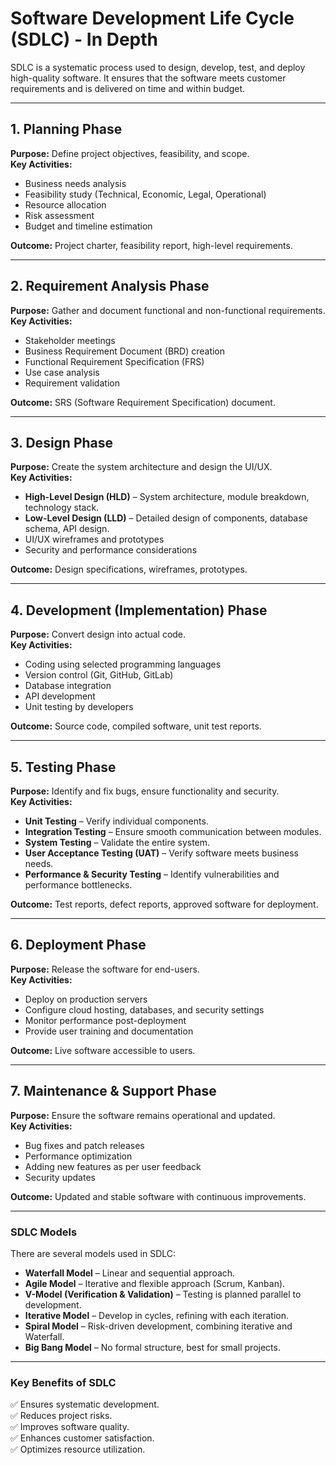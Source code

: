 # **Software Development Life Cycle (SDLC) - In Depth**  

SDLC is a systematic process used to design, develop, test, and deploy high-quality software. It ensures that the software meets customer requirements and is delivered on time and within budget.  

---

## **1. Planning Phase**  
**Purpose:** Define project objectives, feasibility, and scope.  
**Key Activities:**  
- Business needs analysis  
- Feasibility study (Technical, Economic, Legal, Operational)  
- Resource allocation  
- Risk assessment  
- Budget and timeline estimation  

**Outcome:** Project charter, feasibility report, high-level requirements.  

---

## **2. Requirement Analysis Phase**  
**Purpose:** Gather and document functional and non-functional requirements.  
**Key Activities:**  
- Stakeholder meetings  
- Business Requirement Document (BRD) creation  
- Functional Requirement Specification (FRS)  
- Use case analysis  
- Requirement validation  

**Outcome:** SRS (Software Requirement Specification) document.  

---

## **3. Design Phase**  
**Purpose:** Create the system architecture and design the UI/UX.  
**Key Activities:**  
- **High-Level Design (HLD)** – System architecture, module breakdown, technology stack.  
- **Low-Level Design (LLD)** – Detailed design of components, database schema, API design.  
- UI/UX wireframes and prototypes  
- Security and performance considerations  

**Outcome:** Design specifications, wireframes, prototypes.  

---

## **4. Development (Implementation) Phase**  
**Purpose:** Convert design into actual code.  
**Key Activities:**  
- Coding using selected programming languages  
- Version control (Git, GitHub, GitLab)  
- Database integration  
- API development  
- Unit testing by developers  

**Outcome:** Source code, compiled software, unit test reports.  

---

## **5. Testing Phase**  
**Purpose:** Identify and fix bugs, ensure functionality and security.  
**Key Activities:**  
- **Unit Testing** – Verify individual components.  
- **Integration Testing** – Ensure smooth communication between modules.  
- **System Testing** – Validate the entire system.  
- **User Acceptance Testing (UAT)** – Verify software meets business needs.  
- **Performance & Security Testing** – Identify vulnerabilities and performance bottlenecks.  

**Outcome:** Test reports, defect reports, approved software for deployment.  

---

## **6. Deployment Phase**  
**Purpose:** Release the software for end-users.  
**Key Activities:**  
- Deploy on production servers  
- Configure cloud hosting, databases, and security settings  
- Monitor performance post-deployment  
- Provide user training and documentation  

**Outcome:** Live software accessible to users.  

---

## **7. Maintenance & Support Phase**  
**Purpose:** Ensure the software remains operational and updated.  
**Key Activities:**  
- Bug fixes and patch releases  
- Performance optimization  
- Adding new features as per user feedback  
- Security updates  

**Outcome:** Updated and stable software with continuous improvements.  

---

### **SDLC Models**  
There are several models used in SDLC:  
- **Waterfall Model** – Linear and sequential approach.  
- **Agile Model** – Iterative and flexible approach (Scrum, Kanban).  
- **V-Model (Verification & Validation)** – Testing is planned parallel to development.  
- **Iterative Model** – Develop in cycles, refining with each iteration.  
- **Spiral Model** – Risk-driven development, combining iterative and Waterfall.  
- **Big Bang Model** – No formal structure, best for small projects.  

---

### **Key Benefits of SDLC**  
✅ Ensures systematic development.  
✅ Reduces project risks.  
✅ Improves software quality.  
✅ Enhances customer satisfaction.  
✅ Optimizes resource utilization.  